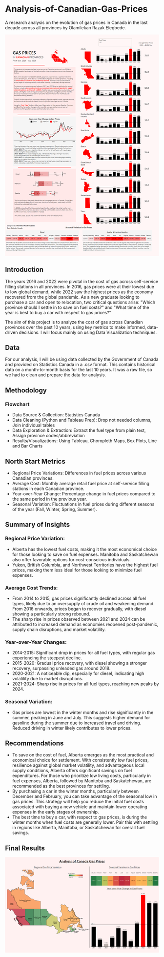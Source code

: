 # Analysis-of-Canadian-Gas-Prices
 A research analysis on the evolution of gas prices in Canada in the last decade across all provinces by Olamilekan Razak Elegbede.

![Alt Text](https://github.com/Lekan-E/Analysis-of-Canadian-Gas-Prices/blob/31b48ae7df6edf021e553f053271ffb32bc64f0f/Images/Summary%20Dashboard.png)

## Introduction
The years 2016 and 2022 were pivotal in the cost of gas across self-service filling stations in all provinces. In 2016, gas prices were at their lowest due to low global demand, while 2022 saw the highest prices as the economy recovered from the global pandemic. As a new graduate looking to purchase a car and open to relocation, two critical questions arise: "Which province should I settle in to save on fuel costs?" and "What time of the year is best to buy a car with respect to gas prices?"

The aim of this project is to analyze the cost of gas across Canadian provinces over the past 10 years, using key metrics to make informed, data-driven decisions. I will focus mainly on using Data Visualization techniques.

## Data
For our analysis, I will be using data collected by the Government of Canada and provided on Statistics Canada in a .csv format. This contains historical data on a month-to-month basis for the last 10 years. It was a raw file, so we had to clean and prepare the data for analysis. 

## Methodology
### Flowchart
- Data Source & Collection: Statistics Canada
- Data Cleaning (Python and Tableau Prep): Drop not needed columns, Join individual tables
- Data Exploration & Extraction: Extract the fuel type from plain text, Assign province codes/abbreviation
- Results/Visualizations: Using Tableau, Choropleth Maps, Box Plots, Line and Bar Charts

## North Start Metrics
- Regional Price Variations: Differences in fuel prices across various Canadian provinces.
- Average Cost: Monthly average retail fuel price at self-service filling stations in each Canadian province.
- Year-over-Year Change: Percentage change in fuel prices compared to the same period in the previous year.
- Seasonal Variation: Fluctuations in fuel prices during different seasons of the year (Fall, Winter, Spring, Summer).

## Summary of Insights
### Regional Price Variation:
- Alberta has the lowest fuel costs, making it the most economical choice for those looking to save on fuel expenses. Manitoba and Saskatchewan also offer favorable options for cost-conscious individuals.
- Yukon, British Columbia, and Northwest Territories have the highest fuel prices, making them less ideal for those looking to minimize fuel expenses.

### Average Cost Trends:
- From 2014 to 2015, gas prices significantly declined across all fuel types, likely due to an oversupply of crude oil and weakening demand. From 2016 onwards, prices began to recover gradually, with diesel showing a particularly strong rebound. 
- The sharp rise in prices observed between 2021 and 2024 can be attributed to increased demand as economies reopened post-pandemic, supply chain disruptions, and market volatility.

### Year-over-Year Changes:
- 2014-2015: Significant drop in prices for all fuel types, with regular gas experiencing the steepest decline.
- 2015-2020: Gradual price recovery, with diesel showing a stronger recovery, surpassing unleaded gas around 2018.
- 2020-2021: A noticeable dip, especially for diesel, indicating high volatility due to market disruptions.
- 2021-2024: Sharp rise in prices for all fuel types, reaching new peaks by 2024.

### Seasonal Variation:
- Gas prices are lowest in the winter months and rise significantly in the summer, peaking in June and July. This suggests higher demand for gasoline during the summer due to increased travel and driving. Reduced driving in winter likely contributes to lower prices.

## Recommendations
- To save on the cost of fuel, Alberta emerges as the most practical and economical choice for settlement. With consistently low fuel prices, resilience against global market volatility, and advantageous local supply conditions, Alberta offers significant savings on fuel expenditures. For those who prioritize low living costs, particularly in fuel expenses, Alberta, followed by Manitoba and Saskatchewan, are recommended as the best provinces for settling.
- By purchasing a car in the winter months, particularly between December and February, you can take advantage of the seasonal low in gas prices. This strategy will help you reduce the initial fuel costs associated with buying a new vehicle and maintain lower operating expenses in the early stages of ownership.
- The best time to buy a car, with respect to gas prices, is during the winter months when fuel costs are generally lower. Pair this with settling in regions like Alberta, Manitoba, or Saskatchewan for overall fuel savings.

## Final Results
![Alt Text](https://github.com/Lekan-E/Analysis-of-Canadian-Gas-Prices/blob/31b48ae7df6edf021e553f053271ffb32bc64f0f/Images/Dashboard%202.png)